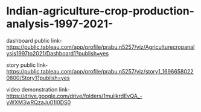 # Indian-agriculture-crop-production-analysis-1997-2021-


dashboard public link-https://public.tableau.com/app/profile/prabu.n5257/viz/Agriculturecropanalysis1997to2021/Dashboard1?publish=yes

story public link-https://public.tableau.com/app/profile/prabu.n5257/viz/story1_16966580220800/Story1?publish=yes

video demonstration link-https://drive.google.com/drive/folders/1muilkrdEvQA_-yWXM3wRQzaJu01I0DS0
